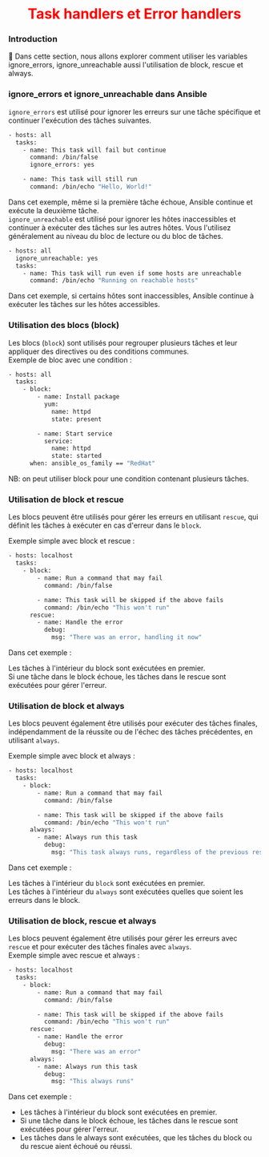 <h1 align="center" style="color: red;">Task handlers et Error handlers</h1>

### Introduction
👋 Dans cette section, nous allons explorer comment utiliser les variables ignore_errors, ignore_unreachable aussi l'utilisation de block, rescue et always.

### ignore_errors et ignore_unreachable dans Ansible
`ignore_errors` est utilisé pour ignorer les erreurs sur une tâche spécifique et continuer l'exécution des tâches suivantes.
```bash
- hosts: all
  tasks:
    - name: This task will fail but continue
      command: /bin/false
      ignore_errors: yes

    - name: This task will still run
      command: /bin/echo "Hello, World!"

```
Dans cet exemple, même si la première tâche échoue, Ansible continue et exécute la deuxième tâche.  
`ignore_unreachable` est utilisé pour ignorer les hôtes inaccessibles et continuer à exécuter des tâches sur les autres hôtes. Vous l'utilisez généralement au niveau du bloc de lecture ou du bloc de tâches.

```bash
- hosts: all
  ignore_unreachable: yes
  tasks:
    - name: This task will run even if some hosts are unreachable
      command: /bin/echo "Running on reachable hosts"

```
Dans cet exemple, si certains hôtes sont inaccessibles, Ansible continue à exécuter les tâches sur les hôtes accessibles.
### Utilisation des blocs (block)
Les blocs (`block`) sont utilisés pour regrouper plusieurs tâches et leur appliquer des directives ou des conditions communes.  
Exemple de bloc avec une condition :  
```bash
- hosts: all
  tasks:
    - block:
        - name: Install package
          yum:
            name: httpd
            state: present

        - name: Start service
          service:
            name: httpd
            state: started
      when: ansible_os_family == "RedHat"

```
NB: on peut utiliser block pour une condition contenant plusieurs tâches. 
### Utilisation de block et rescue
Les blocs peuvent être utilisés pour gérer les erreurs en utilisant `rescue`, qui définit les tâches à exécuter en cas d'erreur dans le `block`.  

Exemple simple avec block et rescue :


```bash
- hosts: localhost
  tasks:
    - block:
        - name: Run a command that may fail
          command: /bin/false

        - name: This task will be skipped if the above fails
          command: /bin/echo "This won't run"
      rescue:
        - name: Handle the error
          debug:
            msg: "There was an error, handling it now"

```
Dans cet exemple :  

Les tâches à l'intérieur du block sont exécutées en premier.  
Si une tâche dans le block échoue, les tâches dans le rescue sont exécutées pour gérer l'erreur.  
### Utilisation de block et always
Les blocs peuvent également être utilisés pour exécuter des tâches finales, indépendamment de la réussite ou de l'échec des tâches précédentes, en utilisant `always`.  

Exemple simple avec block et always :


```bash
- hosts: localhost
  tasks:
    - block:
        - name: Run a command that may fail
          command: /bin/false

        - name: This task will be skipped if the above fails
          command: /bin/echo "This won't run"
      always:
        - name: Always run this task
          debug:
            msg: "This task always runs, regardless of the previous results"

```
Dans cet exemple :  

Les tâches à l'intérieur du `block` sont exécutées en premier.  
Les tâches à l'intérieur du `always` sont exécutées quelles que soient les erreurs dans le block.  
### Utilisation de block, rescue et always
Les blocs peuvent également être utilisés pour gérer les erreurs avec `rescue` et pour exécuter des tâches finales avec `always`.  
Exemple simple avec rescue et always :


```bash
- hosts: localhost
  tasks:
    - block:
        - name: Run a command that may fail
          command: /bin/false

        - name: This task will be skipped if the above fails
          command: /bin/echo "This won't run"
      rescue:
        - name: Handle the error
          debug:
            msg: "There was an error"
      always:
        - name: Always run this task
          debug:
            msg: "This always runs"

```
Dans cet exemple :  

- Les tâches à l'intérieur du block sont exécutées en premier.  
- Si une tâche dans le block échoue, les tâches dans le rescue sont exécutées pour gérer l'erreur.
- Les tâches dans le always sont exécutées, que les tâches du block ou du rescue aient échoué ou réussi.